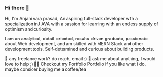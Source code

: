 ### Hi there 👋
Hi, I'm Anjani vara prasad, An aspiring full-stack developer with a specialization inJ AVA with a passion for learning with an endless supply of optimism and curiosity.

I am an analytical, detail-oriented, results-driven graduate, passionate about Web development, and am skilled with MERN Stack and other development tools. Self-determined and curious about building products.

💼 any freelance work? do reach, email :)
💬 ask me about anything, I would love to help ;)
👨‍💻 Checkout my Portfolio Portfolio
if you like what i do, maybe consider buying me a coffee/tea

<!--
Hi, I'm Anjani vara prasad, An aspiring full-stack developer with a specialization in MERN stack with a passion for learning with an endless supply of optimism and curiosity.

Here are some ideas to get you started:

- 🔭 I’m currently working on ...
- 🌱 I’m currently learning ...
- 👯 I’m looking to collaborate on ...
- 🤔 I’m looking for help with ...
- 💬 Ask me about ...
- 📫 How to reach me: ...
- 😄 Pronouns: ...
- ⚡ Fun fact: ...
-->
